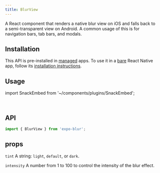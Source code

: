 ```yaml
---
title: BlurView
---
```


A React component that renders a native blur view on iOS and falls back to a semi-transparent view on Android. A common usage of this is for navigation bars, tab bars, and modals.

## Installation

This API is pre-installed in [managed](../../introduction/managed-vs-bare/#managed-workflow) apps. To use it in a [bare](../../introduction/managed-vs-bare/#bare-workflow) React Native app, follow its [installation instructions](https://github.com/expo/expo/tree/master/packages/expo-blur).

## Usage

import SnackEmbed from '~/components/plugins/SnackEmbed';

<SnackEmbed snackId="@charliecruzan/blurviewexample" />

<br />

<SnackEmbed snackId="@charliecruzan/blurviewanimatedexample" />

## API

```js
import { BlurView } from 'expo-blur';
```

## props

`tint`
A string: `light`, `default`, or `dark`.

`intensity`
A number from 1 to 100 to control the intensity of the blur effect.

#

